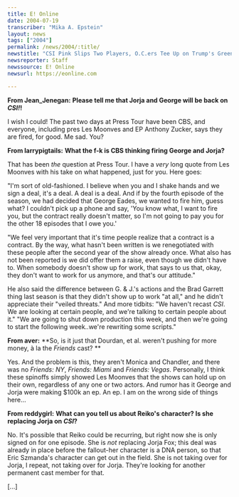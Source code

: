 ```yaml
---
title: E! Online
date: 2004-07-19
transcriber: "Mika A. Epstein"
layout: news
tags: ["2004"]
permalink: /news/2004/:title/
newstitle: "CSI Pink Slips Two Players, O.C.ers Tee Up on Trump's Greens"
newsreporter: Staff
newssource: E! Online
newsurl: https://eonline.com

---
```


**From Jean_Jenegan:** **Please tell me that Jorja and George will be back on *CSI!*!**

I wish I could! The past two days at Press Tour have been CBS, and everyone, including pres Les Moonves and EP Anthony Zucker, says they are fired, for good. Me sad. You?

**From larrypigtails:** **What the f-k is CBS thinking firing George and Jorja?**

That has been *the* question at Press Tour. I have a *very* long quote from Les Moonves with his take on what happened, just for you. Here goes:

"I'm sort of old-fashioned. I believe when you and I shake hands and we sign a deal, it's a deal. A deal is a deal. And if by the fourth episode of the season, we had decided that George Eades, we wanted to fire him, guess what? I couldn't pick up a phone and say, 'You know what, I want to fire you, but the contract really doesn't matter, so I'm not going to pay you for the other 18 episodes that I owe you.'

"We feel very important that it's time people realize that a contract is a contract. By the way, what hasn't been written is we renegotiated with these people after the second year of the show already once. What also has not been reported is we did offer them a raise, even though we didn't have to. When somebody doesn't show up for work, that says to us that, okay, they don't want to work for us anymore, and that's our attitude."

He also said the difference between G. & J.'s actions and the Brad Garrett thing last season is that they didn't show up to work "at all," and he didn't appreciate their "veiled threats." And more tidbits: "We haven't recast *CSI*. We are looking at certain people, and we're talking to certain people about it." "We are going to shut down production this week, and then we're going to start the following week..we're rewriting some scripts."

**From aver:** **So, is it just that Dourdan, et al. weren't pushing for more money, à la the *Friends* cast? **

Yes. And the problem is this, they aren't Monica and Chandler, and there was no *Friends: NY*, *Friends: Miami* and *Friends: Vegas*. Personally, I think these spinoffs simply showed Les Moonves that the shows can hold up on their own, regardless of any one or two actors. And rumor has it George and Jorja were making $100k an ep. An ep. I am on the wrong side of things here...

**From reddygirl:** **What can you tell us about Reiko's character? Is she replacing Jorja on *CSI*?**

No. It's possible that Reiko could be recurring, but right now she is only signed on for one episode. She is *not* replacing Jorja Fox; this deal was already in place before the fallout-her character is a DNA person, so that Eric Szmanda's character can get out in the field. She is not taking over for Jorja, I repeat, not taking over for Jorja. They're looking for another permanent cast member for that.

[...]
